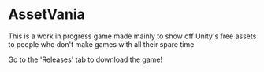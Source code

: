 # AssetVania
This is a work in progress game made mainly to show off Unity's free assets to people who don't make games with all their spare time

Go to the 'Releases' tab to download the game!
